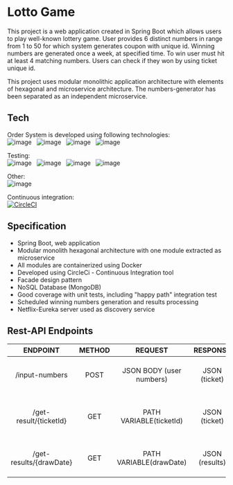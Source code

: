 # Lotto Game

This project is a web application created in Spring Boot which allows users to play well-known lottery game. User provides 6 distinct numbers in range from 1 to 50 for which system generates coupon with unique id. Winning numbers are generated once a week, at specified time. To win user must hit at least 4 matching numbers. Users can check if they won by using ticket unique id.

This project uses modular monolithic application architecture with elements of hexagonal and microservice architecture. The numbers-generator has been separated as an independent microservice.

## Tech

Order System is developed using following technologies: <br>
![image](https://img.shields.io/badge/17-Java-orange?style=for-the-badge) &nbsp;
![image](https://img.shields.io/badge/apache_maven-C71A36?style=for-the-badge&logo=apachemaven&logoColor=white) &nbsp;
![image](https://img.shields.io/badge/Spring_Boot-F2F4F9?style=for-the-badge&logo=spring) &nbsp;
![image](https://img.shields.io/badge/MongoDB-4EA94B?style=for-the-badge&logo=mongodb&logoColor=white) &nbsp;

Testing:<br>
![image](https://img.shields.io/badge/Junit5-25A162?style=for-the-badge&logo=junit5&logoColor=white) &nbsp;
![image](https://img.shields.io/badge/Mockito-78A641?style=for-the-badge) &nbsp;
![image](https://img.shields.io/badge/Testcontainers-9B489A?style=for-the-badge) &nbsp;
![image](https://img.shields.io/badge/WIREMOCK-lightblue?style=for-the-badge) &nbsp;

Other:<br>
![image](https://img.shields.io/badge/Docker-2CA5E0?style=for-the-badge&logo=docker&logoColor=white) &nbsp;

Continuous integration: <br>
[![CircleCI](https://dl.circleci.com/status-badge/img/circleci/DmCGbhvsat4gP2YLSDSfx4/JtzsURR2NSU8SyxJrkdYBo/tree/master.svg?style=svg)](https://dl.circleci.com/status-badge/redirect/circleci/DmCGbhvsat4gP2YLSDSfx4/JtzsURR2NSU8SyxJrkdYBo/tree/master)

## Specification

- Spring Boot, web application
- Modular monolith hexagonal architecture with one module extracted as microservice
- All modules are containerized using Docker
- Developed using CircleCi - Continuous Integration tool
- Facade design pattern
- NoSQL Database (MongoDB)
- Good coverage with unit tests, including "happy path" integration test
- Scheduled winning numbers generation and results processing
- Netflix-Eureka server used as discovery service


## Rest-API Endpoints

|       ENDPOINT        | METHOD  |         REQUEST          |       RESPONSE       |                    FUNCTION                     |
|:---------------------:|:-------:|:------------------------:|:--------------------:|:-----------------------------------------------:|
|   /input-numbers      |  POST   | JSON BODY (user numbers) |    JSON (ticket)     |     creates new ticket for given numbers        |
| /get-result/{ticketId}|  GET    | PATH VARIABLE(ticketId)  |    JSON (ticket)     |    returns lottery result for given ticketId    |
|/get-results/{drawDate}|  GET    | PATH VARIABLE(drawDate)  |    JSON (results)    |    returns all lottery results for given date   |
